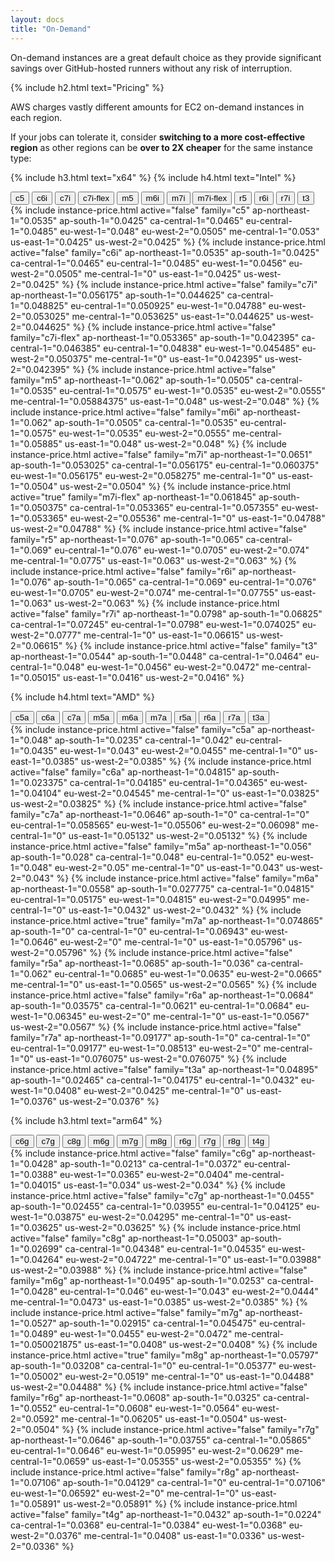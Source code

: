```yaml
---
layout: docs
title: "On-Demand"
---
```


On-demand instances are a great default choice as they provide significant savings over GitHub-hosted runners
without any risk of interruption.

{% include h2.html text="Pricing" %}

AWS charges vastly different amounts for EC2 on-demand instances in each region.

If your jobs can tolerate it, consider **switching to a more cost-effective region** as other regions can be **over to 2X cheaper** for the same instance type:

{% include h3.html text="x64" %}
{% include h4.html text="Intel" %}

<nav>
    <div class="nav nav-tabs" role="tablist">
        <button class="nav-link" id="nav-price-c5-tab" data-bs-toggle="tab" data-bs-target="#nav-price-c5" type="button" role="tab" aria-controls="nav-price-c5" aria-selected="false">c5</button>
        <button class="nav-link" id="nav-price-c6i-tab" data-bs-toggle="tab" data-bs-target="#nav-price-c6i" type="button" role="tab" aria-controls="nav-price-c6i" aria-selected="false">c6i</button>
        <button class="nav-link" id="nav-price-c7i-tab" data-bs-toggle="tab" data-bs-target="#nav-price-c7i" type="button" role="tab" aria-controls="nav-price-c7i" aria-selected="false">c7i</button>
        <button class="nav-link" id="nav-price-c7i-flex-tab" data-bs-toggle="tab" data-bs-target="#nav-price-c7i-flex" type="button" role="tab" aria-controls="nav-price-c7i-flex" aria-selected="false">c7i-flex</button>
        <button class="nav-link" id="nav-price-m5-tab" data-bs-toggle="tab" data-bs-target="#nav-price-m5" type="button" role="tab" aria-controls="nav-price-m5" aria-selected="false">m5</button>
        <button class="nav-link" id="nav-price-m6i-tab" data-bs-toggle="tab" data-bs-target="#nav-price-m6i" type="button" role="tab" aria-controls="nav-price-m6i" aria-selected="false">m6i</button>
        <button class="nav-link" id="nav-price-m7i-tab" data-bs-toggle="tab" data-bs-target="#nav-price-m7i" type="button" role="tab" aria-controls="nav-price-m7i" aria-selected="false">m7i</button>
        <button class="nav-link active" id="nav-price-m7i-flex-tab" data-bs-toggle="tab" data-bs-target="#nav-price-m7i-flex" type="button" role="tab" aria-controls="nav-price-m7i-flex" aria-selected="true">m7i-flex</button>
        <button class="nav-link" id="nav-price-r5-tab" data-bs-toggle="tab" data-bs-target="#nav-price-r5" type="button" role="tab" aria-controls="nav-price-r5" aria-selected="false">r5</button>
        <button class="nav-link" id="nav-price-r6i-tab" data-bs-toggle="tab" data-bs-target="#nav-price-r6i" type="button" role="tab" aria-controls="nav-price-r6i" aria-selected="false">r6i</button>
        <button class="nav-link" id="nav-price-r7i-tab" data-bs-toggle="tab" data-bs-target="#nav-price-r7i" type="button" role="tab" aria-controls="nav-price-r7i" aria-selected="false">r7i</button>
        <button class="nav-link" id="nav-price-t3-tab" data-bs-toggle="tab" data-bs-target="#nav-price-t3" type="button" role="tab" aria-controls="nav-price-t3" aria-selected="false">t3</button>
    </div>
</nav>
<div class="tab-content">
    {% include instance-price.html active="false" family="c5" ap-northeast-1="0.0535" ap-south-1="0.0425" ca-central-1="0.0465" eu-central-1="0.0485" eu-west-1="0.048" eu-west-2="0.0505" me-central-1="0.053" us-east-1="0.0425" us-west-2="0.0425" %}
    {% include instance-price.html active="false" family="c6i" ap-northeast-1="0.0535" ap-south-1="0.0425" ca-central-1="0.0465" eu-central-1="0.0485" eu-west-1="0.0456" eu-west-2="0.0505" me-central-1="0" us-east-1="0.0425" us-west-2="0.0425" %}
    {% include instance-price.html active="false" family="c7i" ap-northeast-1="0.056175" ap-south-1="0.044625" ca-central-1="0.048825" eu-central-1="0.050925" eu-west-1="0.04788" eu-west-2="0.053025" me-central-1="0.053625" us-east-1="0.044625" us-west-2="0.044625" %}
    {% include instance-price.html active="false" family="c7i-flex" ap-northeast-1="0.053365" ap-south-1="0.042395" ca-central-1="0.046385" eu-central-1="0.04838" eu-west-1="0.045485" eu-west-2="0.050375" me-central-1="0" us-east-1="0.042395" us-west-2="0.042395" %}
    {% include instance-price.html active="false" family="m5" ap-northeast-1="0.062" ap-south-1="0.0505" ca-central-1="0.0535" eu-central-1="0.0575" eu-west-1="0.0535" eu-west-2="0.0555" me-central-1="0.05884375" us-east-1="0.048" us-west-2="0.048" %}
    {% include instance-price.html active="false" family="m6i" ap-northeast-1="0.062" ap-south-1="0.0505" ca-central-1="0.0535" eu-central-1="0.0575" eu-west-1="0.0535" eu-west-2="0.0555" me-central-1="0.05885" us-east-1="0.048" us-west-2="0.048" %}
    {% include instance-price.html active="false" family="m7i" ap-northeast-1="0.0651" ap-south-1="0.053025" ca-central-1="0.056175" eu-central-1="0.060375" eu-west-1="0.056175" eu-west-2="0.058275" me-central-1="0" us-east-1="0.0504" us-west-2="0.0504" %}
    {% include instance-price.html active="true" family="m7i-flex" ap-northeast-1="0.061845" ap-south-1="0.050375" ca-central-1="0.053365" eu-central-1="0.057355" eu-west-1="0.053365" eu-west-2="0.05536" me-central-1="0" us-east-1="0.04788" us-west-2="0.04788" %}
    {% include instance-price.html active="false" family="r5" ap-northeast-1="0.076" ap-south-1="0.065" ca-central-1="0.069" eu-central-1="0.076" eu-west-1="0.0705" eu-west-2="0.074" me-central-1="0.0775" us-east-1="0.063" us-west-2="0.063" %}
    {% include instance-price.html active="false" family="r6i" ap-northeast-1="0.076" ap-south-1="0.065" ca-central-1="0.069" eu-central-1="0.076" eu-west-1="0.0705" eu-west-2="0.074" me-central-1="0.07755" us-east-1="0.063" us-west-2="0.063" %}
    {% include instance-price.html active="false" family="r7i" ap-northeast-1="0.0798" ap-south-1="0.06825" ca-central-1="0.07245" eu-central-1="0.0798" eu-west-1="0.074025" eu-west-2="0.0777" me-central-1="0" us-east-1="0.06615" us-west-2="0.06615" %}
    {% include instance-price.html active="false" family="t3" ap-northeast-1="0.0544" ap-south-1="0.0448" ca-central-1="0.0464" eu-central-1="0.048" eu-west-1="0.0456" eu-west-2="0.0472" me-central-1="0.05015" us-east-1="0.0416" us-west-2="0.0416" %}
</div>

{% include h4.html text="AMD" %}
<nav>
    <div class="nav nav-tabs" role="tablist">
        <button class="nav-link" id="nav-price-c5a-tab" data-bs-toggle="tab" data-bs-target="#nav-price-c5a" type="button" role="tab" aria-controls="nav-price-c5a" aria-selected="false">c5a</button>
        <button class="nav-link" id="nav-price-c6a-tab" data-bs-toggle="tab" data-bs-target="#nav-price-c6a" type="button" role="tab" aria-controls="nav-price-c6a" aria-selected="false">c6a</button>
        <button class="nav-link" id="nav-price-c7a-tab" data-bs-toggle="tab" data-bs-target="#nav-price-c7a" type="button" role="tab" aria-controls="nav-price-c7a" aria-selected="false">c7a</button>
        <button class="nav-link" id="nav-price-m5a-tab" data-bs-toggle="tab" data-bs-target="#nav-price-m5a" type="button" role="tab" aria-controls="nav-price-m5a" aria-selected="false">m5a</button>
        <button class="nav-link" id="nav-price-m6a-tab" data-bs-toggle="tab" data-bs-target="#nav-price-m6a" type="button" role="tab" aria-controls="nav-price-m6a" aria-selected="false">m6a</button>
        <button class="nav-link active" id="nav-price-m7a-tab" data-bs-toggle="tab" data-bs-target="#nav-price-m7a" type="button" role="tab" aria-controls="nav-price-m7a" aria-selected="true">m7a</button>
        <button class="nav-link" id="nav-price-r5a-tab" data-bs-toggle="tab" data-bs-target="#nav-price-r5a" type="button" role="tab" aria-controls="nav-price-r5a" aria-selected="false">r5a</button>
        <button class="nav-link" id="nav-price-r6a-tab" data-bs-toggle="tab" data-bs-target="#nav-price-r6a" type="button" role="tab" aria-controls="nav-price-r6a" aria-selected="false">r6a</button>
        <button class="nav-link" id="nav-price-r7a-tab" data-bs-toggle="tab" data-bs-target="#nav-price-r7a" type="button" role="tab" aria-controls="nav-price-r7a" aria-selected="false">r7a</button>
        <button class="nav-link" id="nav-price-t3a-tab" data-bs-toggle="tab" data-bs-target="#nav-price-t3a" type="button" role="tab" aria-controls="nav-price-t3a" aria-selected="false">t3a</button>
    </div>
</nav>
<div class="tab-content">
    {% include instance-price.html active="false" family="c5a" ap-northeast-1="0.048" ap-south-1="0.0235" ca-central-1="0.042" eu-central-1="0.0435" eu-west-1="0.043" eu-west-2="0.0455" me-central-1="0" us-east-1="0.0385" us-west-2="0.0385" %}
    {% include instance-price.html active="false" family="c6a" ap-northeast-1="0.04815" ap-south-1="0.023375" ca-central-1="0.04185" eu-central-1="0.04365" eu-west-1="0.04104" eu-west-2="0.04545" me-central-1="0" us-east-1="0.03825" us-west-2="0.03825" %}
    {% include instance-price.html active="false" family="c7a" ap-northeast-1="0.0646" ap-south-1="0" ca-central-1="0" eu-central-1="0.058565" eu-west-1="0.05506" eu-west-2="0.06098" me-central-1="0" us-east-1="0.05132" us-west-2="0.05132" %}
    {% include instance-price.html active="false" family="m5a" ap-northeast-1="0.056" ap-south-1="0.028" ca-central-1="0.048" eu-central-1="0.052" eu-west-1="0.048" eu-west-2="0.05" me-central-1="0" us-east-1="0.043" us-west-2="0.043" %}
    {% include instance-price.html active="false" family="m6a" ap-northeast-1="0.0558" ap-south-1="0.027775" ca-central-1="0.04815" eu-central-1="0.05175" eu-west-1="0.04815" eu-west-2="0.04995" me-central-1="0" us-east-1="0.0432" us-west-2="0.0432" %}
    {% include instance-price.html active="true" family="m7a" ap-northeast-1="0.074865" ap-south-1="0" ca-central-1="0" eu-central-1="0.06943" eu-west-1="0.0646" eu-west-2="0" me-central-1="0" us-east-1="0.05796" us-west-2="0.05796" %}
    {% include instance-price.html active="false" family="r5a" ap-northeast-1="0.0685" ap-south-1="0.036" ca-central-1="0.062" eu-central-1="0.0685" eu-west-1="0.0635" eu-west-2="0.0665" me-central-1="0" us-east-1="0.0565" us-west-2="0.0565" %}
    {% include instance-price.html active="false" family="r6a" ap-northeast-1="0.0684" ap-south-1="0.03575" ca-central-1="0.0621" eu-central-1="0.0684" eu-west-1="0.06345" eu-west-2="0" me-central-1="0" us-east-1="0.0567" us-west-2="0.0567" %}
    {% include instance-price.html active="false" family="r7a" ap-northeast-1="0.09177" ap-south-1="0" ca-central-1="0" eu-central-1="0.09177" eu-west-1="0.08513" eu-west-2="0" me-central-1="0" us-east-1="0.076075" us-west-2="0.076075" %}
    {% include instance-price.html active="false" family="t3a" ap-northeast-1="0.04895" ap-south-1="0.02465" ca-central-1="0.04175" eu-central-1="0.0432" eu-west-1="0.0408" eu-west-2="0.0425" me-central-1="0" us-east-1="0.0376" us-west-2="0.0376" %}
</div>

{% include h3.html text="arm64" %}
<nav>
    <div class="nav nav-tabs" role="tablist">
        <button class="nav-link" id="nav-price-c6g-tab" data-bs-toggle="tab" data-bs-target="#nav-price-c6g" type="button" role="tab" aria-controls="nav-price-c6g" aria-selected="false">c6g</button>
        <button class="nav-link" id="nav-price-c7g-tab" data-bs-toggle="tab" data-bs-target="#nav-price-c7g" type="button" role="tab" aria-controls="nav-price-c7g" aria-selected="false">c7g</button>
        <button class="nav-link" id="nav-price-c8g-tab" data-bs-toggle="tab" data-bs-target="#nav-price-c8g" type="button" role="tab" aria-controls="nav-price-c8g" aria-selected="false">c8g</button>
        <button class="nav-link" id="nav-price-m6g-tab" data-bs-toggle="tab" data-bs-target="#nav-price-m6g" type="button" role="tab" aria-controls="nav-price-m6g" aria-selected="false">m6g</button>
        <button class="nav-link" id="nav-price-m7g-tab" data-bs-toggle="tab" data-bs-target="#nav-price-m7g" type="button" role="tab" aria-controls="nav-price-m7g" aria-selected="false">m7g</button>
        <button class="nav-link active" id="nav-price-m8g-tab" data-bs-toggle="tab" data-bs-target="#nav-price-m8g" type="button" role="tab" aria-controls="nav-price-m8g" aria-selected="true">m8g</button>
        <button class="nav-link" id="nav-price-r6g-tab" data-bs-toggle="tab" data-bs-target="#nav-price-r6g" type="button" role="tab" aria-controls="nav-price-r6g" aria-selected="false">r6g</button>
        <button class="nav-link" id="nav-price-r7g-tab" data-bs-toggle="tab" data-bs-target="#nav-price-r7g" type="button" role="tab" aria-controls="nav-price-r7g" aria-selected="false">r7g</button>
        <button class="nav-link" id="nav-price-r8g-tab" data-bs-toggle="tab" data-bs-target="#nav-price-r8g" type="button" role="tab" aria-controls="nav-price-r8g" aria-selected="false">r8g</button>
        <button class="nav-link" id="nav-price-t4g-tab" data-bs-toggle="tab" data-bs-target="#nav-price-t4g" type="button" role="tab" aria-controls="nav-price-t4g" aria-selected="false">t4g</button>
    </div>
</nav>
<div class="tab-content">
    {% include instance-price.html active="false" family="c6g" ap-northeast-1="0.0428" ap-south-1="0.0213" ca-central-1="0.0372" eu-central-1="0.0388" eu-west-1="0.0365" eu-west-2="0.0404" me-central-1="0.04015" us-east-1="0.034" us-west-2="0.034" %}
    {% include instance-price.html active="false" family="c7g" ap-northeast-1="0.0455" ap-south-1="0.02455" ca-central-1="0.03955" eu-central-1="0.04125" eu-west-1="0.03875" eu-west-2="0.04295" me-central-1="0" us-east-1="0.03625" us-west-2="0.03625" %}
    {% include instance-price.html active="false" family="c8g" ap-northeast-1="0.05003" ap-south-1="0.02699" ca-central-1="0.04348" eu-central-1="0.04535" eu-west-1="0.04264" eu-west-2="0.04722" me-central-1="0" us-east-1="0.03988" us-west-2="0.03988" %}
    {% include instance-price.html active="false" family="m6g" ap-northeast-1="0.0495" ap-south-1="0.0253" ca-central-1="0.0428" eu-central-1="0.046" eu-west-1="0.043" eu-west-2="0.0444" me-central-1="0.0473" us-east-1="0.0385" us-west-2="0.0385" %}
    {% include instance-price.html active="false" family="m7g" ap-northeast-1="0.0527" ap-south-1="0.02915" ca-central-1="0.045475" eu-central-1="0.0489" eu-west-1="0.0455" eu-west-2="0.0472" me-central-1="0.050021875" us-east-1="0.0408" us-west-2="0.0408" %}
    {% include instance-price.html active="true" family="m8g" ap-northeast-1="0.05797" ap-south-1="0.03208" ca-central-1="0" eu-central-1="0.05377" eu-west-1="0.05002" eu-west-2="0.0519" me-central-1="0" us-east-1="0.04488" us-west-2="0.04488" %}
    {% include instance-price.html active="false" family="r6g" ap-northeast-1="0.0608" ap-south-1="0.0325" ca-central-1="0.0552" eu-central-1="0.0608" eu-west-1="0.0564" eu-west-2="0.0592" me-central-1="0.06205" us-east-1="0.0504" us-west-2="0.0504" %}
    {% include instance-price.html active="false" family="r7g" ap-northeast-1="0.0646" ap-south-1="0.03755" ca-central-1="0.05865" eu-central-1="0.0646" eu-west-1="0.05995" eu-west-2="0.0629" me-central-1="0.0659" us-east-1="0.05355" us-west-2="0.05355" %}
    {% include instance-price.html active="false" family="r8g" ap-northeast-1="0.07106" ap-south-1="0.04129" ca-central-1="0" eu-central-1="0.07106" eu-west-1="0.06592" eu-west-2="0" me-central-1="0" us-east-1="0.05891" us-west-2="0.05891" %}
    {% include instance-price.html active="false" family="t4g" ap-northeast-1="0.0432" ap-south-1="0.0224" ca-central-1="0.0368" eu-central-1="0.0384" eu-west-1="0.0368" eu-west-2="0.0376" me-central-1="0.0408" us-east-1="0.0336" us-west-2="0.0336" %}
</div>

